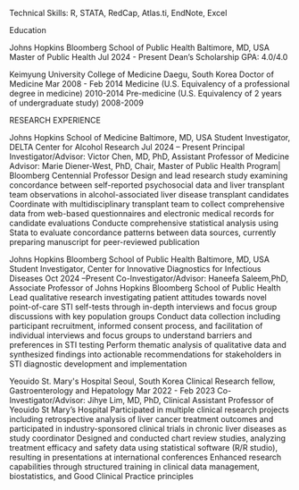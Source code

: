 Technical Skills: R, STATA, RedCap, Atlas.ti, EndNote, Excel 

Education

Johns Hopkins Bloomberg School of Public Health                                                         Baltimore, MD, USA 
Master of Public Health                                                                                 Jul 2024 - Present
 Dean’s Scholarship 
 GPA: 4.0/4.0

Keimyung University College of Medicine	Daegu, South Korea
Doctor of Medicine 	Mar 2008 - Feb 2014
 Medicine (U.S. Equivalency of a professional degree in medicine)                                       2010-2014
 Pre-medicine (U.S. Equivalency of 2 years of undergraduate study)                                      2008-2009

RESEARCH EXPERIENCE

Johns Hopkins School of Medicine                                                                             Baltimore, MD, USA
Student Investigator, DELTA Center for Alcohol Research                                                      Jul 2024 – Present
Principal Investigator/Advisor: Victor Chen, MD, PhD, Assistant Professor of Medicine
Advisor: Marie Diener-West, PhD, Chair, Master of Public Health Program| Bloomberg Centennial Professor
 Design and lead research study examining concordance between self-reported psychosocial data and liver transplant team observations in alcohol-associated liver disease transplant candidates
 Coordinate with multidisciplinary transplant team to collect comprehensive data from web-based questionnaires and electronic medical records for candidate evaluations
 Conducte comprehensive statistical analysis using Stata to evaluate concordance patterns between data sources, currently preparing manuscript for peer-reviewed publication

Johns Hopkins Bloomberg School of Public Health                                                         Baltimore, MD, USA 
Student Investigator, Center for Innovative Diagnostics for Infectious Diseases                         Oct 2024 –Present
Co-Investigator/Advisor: Haneefa Saleem,PhD, Associate Professor of Johns Hopkins Bloomberg School of Public Health
 Lead qualitative research investigating patient attitudes towards novel point-of-care STI self-tests through in-depth interviews and focus group discussions with key population groups
 Conduct data collection including participant recruitment, informed consent process, and facilitation of individual interviews and focus groups to understand barriers and preferences in STI testing
 Perform thematic analysis of qualitative data and synthesized findings into actionable recommendations for stakeholders in STI diagnostic development and implementation

Yeouido St. Mary's Hospital                                                                               Seoul, South Korea
Clinical Research fellow, Gastroenterology and Hepatology                                                 Mar 2022 - Feb 2023
Co-Investigator/Advisor: Jihye Lim, MD, PhD, Clinical Assistant Professor of Yeouido St Mary’s Hospital 
 Participated in multiple clinical research projects including retrospective analysis of liver cancer treatment outcomes and participated in industry-sponsored clinical trials in chronic liver diseases as study coordinator
 Designed and conducted chart review studies, analyzing treatment efficacy and safety data using statistical software (R/R studio), resulting in presentations at international conferences
 Enhanced research capabilities through structured training in clinical data management, biostatistics, and Good Clinical Practice principles
